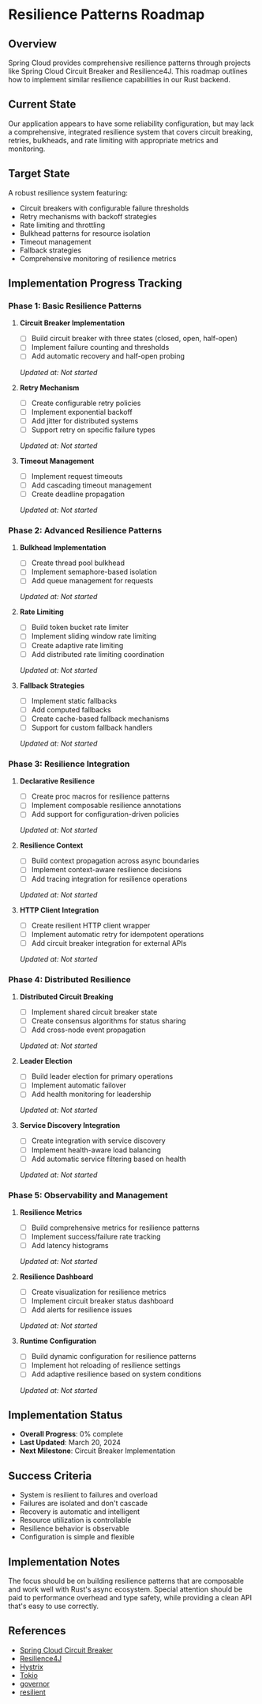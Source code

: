 # Resilience Patterns Roadmap

## Overview
Spring Cloud provides comprehensive resilience patterns through projects like Spring Cloud Circuit Breaker and Resilience4J. This roadmap outlines how to implement similar resilience capabilities in our Rust backend.

## Current State
Our application appears to have some reliability configuration, but may lack a comprehensive, integrated resilience system that covers circuit breaking, retries, bulkheads, and rate limiting with appropriate metrics and monitoring.

## Target State
A robust resilience system featuring:
- Circuit breakers with configurable failure thresholds
- Retry mechanisms with backoff strategies
- Rate limiting and throttling
- Bulkhead patterns for resource isolation
- Timeout management
- Fallback strategies
- Comprehensive monitoring of resilience metrics

## Implementation Progress Tracking

### Phase 1: Basic Resilience Patterns
1. **Circuit Breaker Implementation**
   - [ ] Build circuit breaker with three states (closed, open, half-open)
   - [ ] Implement failure counting and thresholds
   - [ ] Add automatic recovery and half-open probing
   
   *Updated at: Not started*

2. **Retry Mechanism**
   - [ ] Create configurable retry policies
   - [ ] Implement exponential backoff
   - [ ] Add jitter for distributed systems
   - [ ] Support retry on specific failure types
   
   *Updated at: Not started*

3. **Timeout Management**
   - [ ] Implement request timeouts
   - [ ] Add cascading timeout management
   - [ ] Create deadline propagation
   
   *Updated at: Not started*

### Phase 2: Advanced Resilience Patterns
1. **Bulkhead Implementation**
   - [ ] Create thread pool bulkhead
   - [ ] Implement semaphore-based isolation
   - [ ] Add queue management for requests
   
   *Updated at: Not started*

2. **Rate Limiting**
   - [ ] Build token bucket rate limiter
   - [ ] Implement sliding window rate limiting
   - [ ] Create adaptive rate limiting
   - [ ] Add distributed rate limiting coordination
   
   *Updated at: Not started*

3. **Fallback Strategies**
   - [ ] Implement static fallbacks
   - [ ] Add computed fallbacks
   - [ ] Create cache-based fallback mechanisms
   - [ ] Support for custom fallback handlers
   
   *Updated at: Not started*

### Phase 3: Resilience Integration
1. **Declarative Resilience**
   - [ ] Create proc macros for resilience patterns
   - [ ] Implement composable resilience annotations
   - [ ] Add support for configuration-driven policies
   
   *Updated at: Not started*

2. **Resilience Context**
   - [ ] Build context propagation across async boundaries
   - [ ] Implement context-aware resilience decisions
   - [ ] Add tracing integration for resilience operations
   
   *Updated at: Not started*

3. **HTTP Client Integration**
   - [ ] Create resilient HTTP client wrapper
   - [ ] Implement automatic retry for idempotent operations
   - [ ] Add circuit breaker integration for external APIs
   
   *Updated at: Not started*

### Phase 4: Distributed Resilience
1. **Distributed Circuit Breaking**
   - [ ] Implement shared circuit breaker state
   - [ ] Create consensus algorithms for status sharing
   - [ ] Add cross-node event propagation
   
   *Updated at: Not started*

2. **Leader Election**
   - [ ] Build leader election for primary operations
   - [ ] Implement automatic failover
   - [ ] Add health monitoring for leadership
   
   *Updated at: Not started*

3. **Service Discovery Integration**
   - [ ] Create integration with service discovery
   - [ ] Implement health-aware load balancing
   - [ ] Add automatic service filtering based on health
   
   *Updated at: Not started*

### Phase 5: Observability and Management
1. **Resilience Metrics**
   - [ ] Build comprehensive metrics for resilience patterns
   - [ ] Implement success/failure rate tracking
   - [ ] Add latency histograms
   
   *Updated at: Not started*

2. **Resilience Dashboard**
   - [ ] Create visualization for resilience metrics
   - [ ] Implement circuit breaker status dashboard
   - [ ] Add alerts for resilience issues
   
   *Updated at: Not started*

3. **Runtime Configuration**
   - [ ] Build dynamic configuration for resilience patterns
   - [ ] Implement hot reloading of resilience settings
   - [ ] Add adaptive resilience based on system conditions
   
   *Updated at: Not started*

## Implementation Status
- **Overall Progress**: 0% complete
- **Last Updated**: March 20, 2024
- **Next Milestone**: Circuit Breaker Implementation

## Success Criteria
- System is resilient to failures and overload
- Failures are isolated and don't cascade
- Recovery is automatic and intelligent
- Resource utilization is controllable
- Resilience behavior is observable
- Configuration is simple and flexible

## Implementation Notes
The focus should be on building resilience patterns that are composable and work well with Rust's async ecosystem. Special attention should be paid to performance overhead and type safety, while providing a clean API that's easy to use correctly.

## References
- [Spring Cloud Circuit Breaker](https://spring.io/projects/spring-cloud-circuitbreaker)
- [Resilience4J](https://github.com/resilience4j/resilience4j)
- [Hystrix](https://github.com/Netflix/Hystrix)
- [Tokio](https://tokio.rs/)
- [governor](https://docs.rs/governor/latest/governor/)
- [resilient](https://docs.rs/resilient/latest/resilient/) 